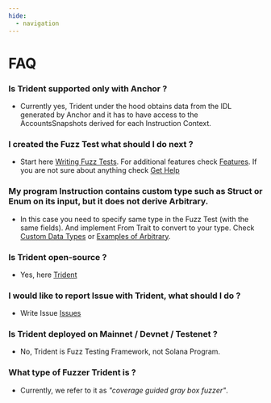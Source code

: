 ```yaml
---
hide:
  - navigation
---
```


# FAQ

### Is Trident supported only with Anchor ?

- Currently yes, Trident under the hood obtains data from the IDL generated by Anchor and it has to have access to the AccountsSnapshots derived for each Instruction Context.


### I created the Fuzz Test what should I do next ?

- Start here [Writing Fuzz Tests](../writing-fuzz-test/writing-fuzz-test.md). For additional features check [Features](../features/features.md). If you are not sure about anything check [Get Help](../get-help/get-help.md)


### My program Instruction contains custom type such as Struct or Enum on its input, but it does not derive Arbitrary.

- In this case you need to specify same type in the Fuzz Test (with the same fields). And implement From Trait to convert to your type. Check [Custom Data Types](../features/arbitrary-data.md/#custom-data-types) or [Examples of Arbitrary](../examples/examples.md).


### Is Trident open-source ?

- Yes, here [Trident](https://github.com/Ackee-Blockchain/trident)

### I would like to report Issue with Trident, what should I do ?

- Write Issue [Issues](https://github.com/Ackee-Blockchain/trident/issues)

### Is Trident deployed on Mainnet / Devnet / Testenet ?

- No, Trident is Fuzz Testing Framework, not Solana Program.

### What type of Fuzzer Trident is ?

- Currently, we refer to it as *"coverage guided gray box fuzzer"*.
